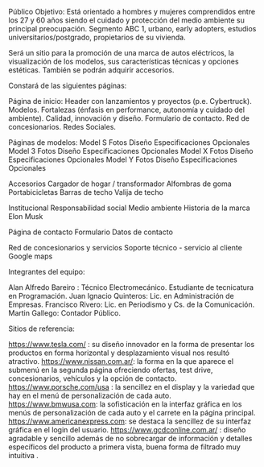 Público Objetivo: Está orientado a hombres y mujeres comprendidos entre los 27 y 60 años siendo el cuidado y protección del medio ambiente su principal preocupación. Segmento ABC 1, urbano, early adopters, estudios universitarios/postgrado, propietarios de su vivienda.
 
Será un sitio para la promoción de una marca de autos eléctricos, la visualización de los modelos, sus características técnicas y opciones estéticas. También se podrán adquirir accesorios.

Constará de las siguientes páginas:

Página de inicio:
Header con lanzamientos y proyectos (p.e. Cybertruck).
Modelos.
Fortalezas (énfasis en performance, autonomía y cuidado del ambiente).
Calidad, innovación y diseño.
Formulario de contacto.
Red de concesionarios.
Redes Sociales.

Páginas de modelos:
Model S
Fotos
Diseño
Especificaciones
Opcionales
Model 3
Fotos
Diseño
Especificaciones
Opcionales
Model X
Fotos
Diseño
Especificaciones
Opcionales
Model Y
Fotos
Diseño
Especificaciones
Opcionales

Accesorios
Cargador de hogar / transformador
Alfombras de goma
Portabicicletas
Barras de techo
Valija de techo

Institucional
Responsabilidad social
Medio ambiente
Historia de la marca
Elon Musk

Página de contacto
Formulario
Datos de contacto

Red de concesionarios y servicios
Soporte técnico - servicio al cliente
Google maps

 
Integrantes del equipo:
 
Alan Alfredo Bareiro : Técnico Electromecánico. Estudiante de tecnicatura en Programación.
Juan Ignacio Quinteros: Lic. en Administración de Empresas.
Francisco Rivero: Lic. en Periodismo y Cs. de la Comunicación.
Martin Gallego: Contador Público.
 
Sitios de referencia:
 
https://www.tesla.com/ : su diseño innovador en la forma de presentar los productos en forma horizontal y desplazamiento visual nos resultó atractivo.
https://www.nissan.com.ar/: la forma en la que aparece el submenú en la segunda página ofreciendo ofertas, test drive, concesionarios, vehículos y la opción de contacto.
https://www.porsche.com/usa : la sencillez en el display y la variedad que hay en el menú de personalización de cada auto.
https://www.bmwusa.com: la sofisticación en la interfaz gráfica en los menús de personalización de cada auto y el carrete en la página principal.
https://www.americanexpress.com: se destaca la sencillez de su interfaz gráfica en el login del usuario.
https://www.gcdconline.com.ar/ : diseño agradable y sencillo además de no sobrecargar de información y detalles específicos del producto a primera vista, buena forma de filtrado muy intuitiva .